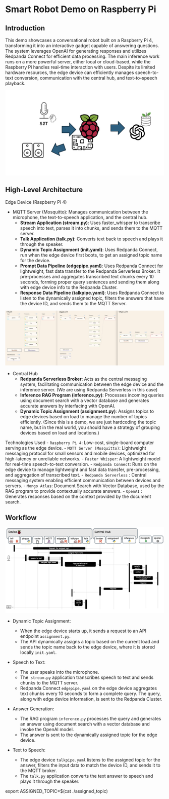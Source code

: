 # Smart Robot Demo on Raspberry Pi 

## Introduction
This demo showcases a conversational robot built on a Raspberry Pi 4, transforming it into an interactive gadget capable of answering questions. The system leverages OpenAI for generating responses and utilizes Redpanda Connect for efficient data processing. The main inference work runs on a more powerful server, either local or cloud-based, while the Raspberry Pi handles real-time interaction with users. Despite its limited hardware resources, the edge device can efficiently manages speech-to-text conversion, communication with the central hub, and text-to-speech playback.

![Demo View](images/demoview.png)

## High-Level Architecture

Edge Device (Raspberry Pi 4)

- MQTT Server (Mosquitto): Manages communication between the microphone, the text-to-speech application, and the central hub.
    - **Stream Application (stream.py)**: Uses faster_whisper to transcribe speech into text, parses it into chunks, and sends them to the MQTT server.
    - **Talk Application (talk.py)**: Converts text back to speech and plays it through the speaker.
    - **Dynamic Topic Assignment (init.yaml)**: Uses Redpanda Connect, run when the edge device first boots, to get an assigned topic name for the device.
    - **Prompt Data Pipeline (edgepipe.yaml)**: Uses Redpanda Connect for lightweight, fast data transfer to the Redpanda Serverless Broker. It pre-processes and aggregates transcribed text chunks every 10 seconds, forming proper query sentences and sending them along with edge device info to the Redpanda Cluster.
    - **Response Data Pipeline (talkpipe.yaml)**: Uses Redpanda Connect to listen to the dynamically assigned topic, filters the answers that have the device ID, and sends them to the MQTT Server.

![Redpanda Connect pipeline](images/datapipelines.png)

- Central Hub
  - **Redpanda Serverless Broker**: Acts as the central messaging system, facilitating communication between the edge device and the inference server. (We are using Redpanda Serverless in this case)
  - **Inference RAG Program (inference.py)**: Processes incoming queries using document search with a vector database and generates accurate answers by interfacing with OpenAI.
  - **Dynamic Topic Assignment (assignment.py)**: Assigns topics to edge devices based on load to manage the number of topics efficiently. (Since this is a demo, we are just hardcoding the topic name, but in the real world, you should have a strategy of grouping devices based on load and locations.)

Technologies Used
    - `Raspberry Pi 4`: Low-cost, single-board computer serving as the edge device.
    - `MQTT Server (Mosquitto)`: Lightweight messaging protocol for small sensors and mobile devices, optimized for high-latency or unreliable networks.
    - `Faster Whisper`: A lightweight model for real-time speech-to-text conversion.
    - `Redpanda Connect`: Runs on the edge device to manage lightweight and fast data transfer, pre-processing, and aggregation of transcribed text.
    - `Redpanda Serverless` : Central messaging system enabling efficient communication between devices and servers.
    - `Mongo Atlas`: Document Search with Vector Database, used by the RAG program to provide contextually accurate answers.
    - `OpenAI` : Generates responses based on the context provided by the document search.

## Workflow

![Workflow View](images/workflow.png)

- Dynamic Topic Assignment: 
  - When the edge device starts up, it sends a request to an API endpoint `assignment.py`.
  - The API dynamically assigns a topic based on the current load and sends the topic name back to the edge device, where it is stored locally `init.yaml`.

- Speech to Text: 
  - The user speaks into the microphone.
  - The` stream.py` application transcribes speech to text and sends chunks to the MQTT server.
  - Redpanda Connect `edgepipe.yaml` on the edge device aggregates text chunks every 10 seconds to form a complete query. The query, along with edge device information, is sent to the Redpanda Cluster.

- Answer Generation:
  - The RAG program `inference.py` processes the query and generates an answer using document search with a vector database and invoke the OpenAI model.
  - The answer is sent to the dynamically assigned topic for the edge device.

- Text to Speech:
    - The edge device `talkpipe.yaml` listens to the assigned topic for the answer, filters the input data to match the device ID, and sends it to the MQTT broker.
    - The `talk.py` application converts the text answer to speech and plays it through the speaker.








export ASSIGNED_TOPIC=$(cat ./assigned_topic)
